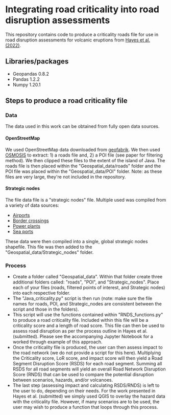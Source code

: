 # Integrating road criticality into road disruption assessments
 This repository contains code to produce a criticality roads file for use in road disruption assessments for volcanic eruptions from [Hayes et al. (2022)](https://doi.org/10.1186/s13617-022-00118-x). 
 
## Libraries/packages
- Geopandas 0.8.2
- Pandas 1.2.2
- Numpy 1.20.1

## Steps to produce a road criticality file

### Data
The data used in this work can be obtained from fully open data sources. 

#### OpenStreetMap
We used OpenStreetMap data downloaded from [geofabrik](https://download.geofabrik.de/asia/indonesia.html). We then used [OSMOSIS](https://wiki.openstreetmap.org/wiki/Osmosis) to extract: 1) a roads file and, 2) a POI file (see paper for filtering method). We then clipped these files to the extent of the island of Java. The roads file is then placed within the "Geospatial\_data/roads" folder and the POI file was placed within the "Geospatial\_data/POI" folder. Note:  as these files are very large, they're not included in the repository. 

#### Strategic nodes
The file data file is a "strategic nodes" file. Multiple used was compiled from a variety of data sources:  
- [Airports](https://ourairports.com)  
- [Border crossings](https://data.humdata.org/dataset/global-border-crossing-points)  
- [Power plants](https://datasets.wri.org/dataset/globalpowerplantdatabase)  
- [Sea ports](https://data.humdata.org/dataset/world-port-index)  

These data were then compiled into a single, global strategic nodes shapefile. This file was then added to the "Geospatial\_data/Strategic\_nodes" folder.


### Process
- Create a folder called "Geospatial\_data". Within that folder create three additional folders called: "roads", "POI", and "Strategic\_nodes". Place each of your files (roads, filtered points of interest, and Strategic nodes) into each respective folder.
- The "Java\_criticality.py" script is then run (note: make sure the file names for roads, POI, and Strategic\_nodes are consistent between the script and those in the folders). 
- This script will use the functions contained within  "RNDS\_functions.py" to produce a road criticality file. Included within this file will be a criticality score and a length of road score. This file can then be used to assess road disruption as per the process outline in Hayes et al. (submitted). Please see the accompanying Jupyter Notebook for a worked through example of this approach. 
- Once the criticality file is produced, the user can then assess impact to the road network (we do not provide a script for this here). Multiplying the Criticality score, LoR score, and impact score will then yield a Road Segment Disruption Score (RSDS) for each road segment. Summing all RSDS for all road segments will yield an overall Road Network Disruption Score (RNDS) that can be used to compare the potential disruption between scenarios, hazards, and/or volcanoes. 
- The last step (assessing impact and calculating RSDS/RNDS) is left to the user to do, depending on their needs. For the work presented in Hayes et al. (submitted) we simply used QGIS to overlay the hazard data with the criticality file. However, if many scenarios are to be used, the user may wish to produce a function that loops through this process. 

